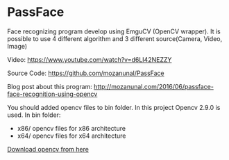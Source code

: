 # PassFace
Face recognizing program develop using EmguCV (OpenCV wrapper). It is possible to use 4 different algorithm and 3 different source(Camera, Video, Image)

Video:
https://www.youtube.com/watch?v=d6LI42NEZZY

Source Code:
https://github.com/mozanunal/PassFace

Blog post about this program:
http://mozanunal.com/2016/06/passface-face-recognition-using-opencv

You should added opencv files to bin folder. In this project Opencv 2.9.0 is used. In bin folder:

* x86/ opencv files for x86 architecture
* x64/ opencv files for x64 architecture

[Download opencv from here](https://drive.google.com/open?id=0B5j__Lyt9ozbVUdJLUM1RVA0NlE)
